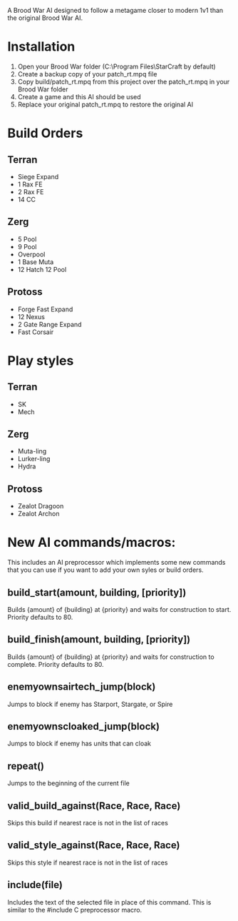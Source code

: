 A Brood War AI designed to follow a metagame closer to modern 1v1 than the original Brood War AI.

# Installation

1. Open your Brood War folder (C:\Program Files\StarCraft by default)
2. Create a backup copy of your patch_rt.mpq file
3. Copy build/patch_rt.mpq from this project over the patch_rt.mpq in your Brood War folder
4. Create a game and this AI should be used
5. Replace your original patch_rt.mpq to restore the original AI

# Build Orders
 
## Terran

* Siege Expand
* 1 Rax FE
* 2 Rax FE
* 14 CC

## Zerg
 
* 5 Pool
* 9 Pool
* Overpool
* 1 Base Muta
* 12 Hatch 12 Pool

## Protoss

* Forge Fast Expand
* 12 Nexus
* 2 Gate Range Expand
* Fast Corsair

# Play styles

## Terran

* SK
* Mech

## Zerg

* Muta-ling
* Lurker-ling
* Hydra

## Protoss

* Zealot Dragoon
* Zealot Archon

# New AI commands/macros:

This includes an AI preprocessor which implements some new commands that you can use if you want to add your own syles or build orders.

## build_start(amount, building, [priority])

Builds {amount} of {building} at {priority} and waits for construction to start. Priority defaults to 80.

## build_finish(amount, building, [priority])

Builds {amount} of {building} at {priority} and waits for construction to complete. Priority defaults to 80.

## enemyownsairtech_jump(block)

Jumps to block if enemy has Starport, Stargate, or Spire

## enemyownscloaked_jump(block)

Jumps to block if enemy has units that can cloak

## repeat()

Jumps to the beginning of the current file

## valid_build_against(Race, Race, Race)

Skips this build if nearest race is not in the list of races

## valid_style_against(Race, Race, Race)

Skips this style if nearest race is not in the list of races

## include(file)

Includes the text of the selected file in place of this command. This is similar to the #include C preprocessor macro.